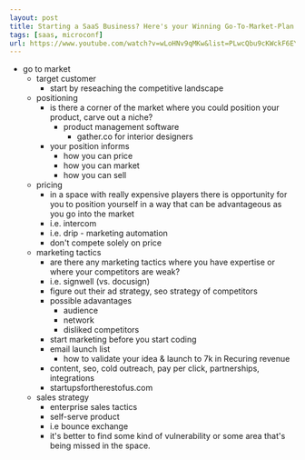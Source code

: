 ```yaml
---
layout: post
title: Starting a SaaS Business? Here's your Winning Go-To-Market-Plan
tags: [saas, microconf]
url: https://www.youtube.com/watch?v=wLoHNv9qMKw&list=PLwcQbu9cKWckF6EYygu4r_NMFm9F9LEDL&index=1&ab_channel=MicroConf
---
```

* go to market
    - target customer
        * start by reseaching the competitive landscape
    - positioning
        * is there a corner of the market where you could position your product, carve out a niche?
            - product management software 
                *  gather.co for interior designers
        * your position informs
            - how you can price
            - how you can market
            - how you can sell
    - pricing
        * in a space with really expensive players there is opportunity for you to position yourself in a way that can be advantageous as you go into the market
        * i.e. intercom
        * i.e. drip - marketing automation
        * don't compete solely on price
    - marketing tactics
        * are there any marketing tactics where you have expertise or where your competitors are weak?
        * i.e. signwell (vs. docusign)
        * figure out their ad strategy, seo strategy of competitors
        * possible adavantages
            - audience
            - network
            - disliked competitors
        * start marketing before you start coding
        * email launch list
            - how to validate your idea & launch to 7k in Recuring revenue
        * content, seo, cold outreach, pay per click, partnerships, integrations
        * startupsfortherestofus.com
    - sales strategy
        * enterprise sales tactics
        * self-serve product
        * i.e bounce exchange
        * it's better to find some kind of vulnerability or some area that's being missed in the space.